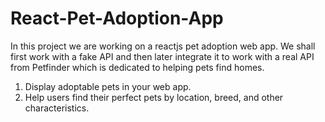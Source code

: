 # React-Pet-Adoption-App
In this project we are working on a reactjs pet adoption web app. 
We shall first work with a fake API and then later integrate it to work with a real API from Petfinder which is dedicated to helping pets find homes.
1. Display adoptable pets in your web app.
2. Help users find their perfect pets by location, breed, and other characteristics.

